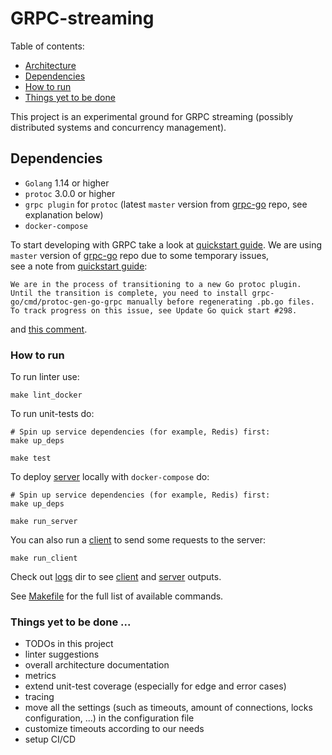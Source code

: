 # GRPC-streaming

Table of contents:

- [Architecture](docs/architecture.md)
- [Dependencies](#dependencies)
- [How to run](#how-to-run)
- [Things yet to be done](#things-yet-to-be-done-)

This project is an experimental ground for GRPC streaming (possibly distributed systems and concurrency management).

## Dependencies

- `Golang` 1.14 or higher
- `protoc` 3.0.0 or higher
- `grpc plugin` for `protoc` (latest `master` version from [grpc-go](https://github.com/grpc/grpc-go) repo, see explanation below)
- `docker-compose`

To start developing with GRPC take a look at [quickstart guide](https://grpc.io/docs/languages/go/quickstart/).
We are using `master` version of [grpc-go](https://github.com/grpc/grpc-go) repo due to some temporary issues,  
see a note from [quickstart guide](https://grpc.io/docs/languages/go/quickstart/):
```
We are in the process of transitioning to a new Go protoc plugin. Until the transition is complete, you need to install grpc-go/cmd/protoc-gen-go-grpc manually before regenerating .pb.go files. To track progress on this issue, see Update Go quick start #298.
```
and [this comment](https://github.com/grpc/grpc.io/issues/298#issuecomment-656767393).

### How to run

To run linter use:
```
make lint_docker
```

To run unit-tests do:
```
# Spin up service dependencies (for example, Redis) first:
make up_deps

make test
```

To deploy [server](./cmd/server) locally with `docker-compose` do:
```
# Spin up service dependencies (for example, Redis) first:
make up_deps

make run_server
```

You can also run a [client](./cmd/client) to send some requests to the server:
```
make run_client
```

Check out [logs](./logs) dir to see [client](./cmd/client) and [server](./cmd/server) outputs.

See [Makefile](./Makefile) for the full list of available commands.

### Things yet to be done ...
- TODOs in this project
- linter suggestions
- overall architecture documentation
- metrics
- extend unit-test coverage (especially for edge and error cases)
- tracing
- move all the settings (such as timeouts, amount of connections, locks configuration, ...) in the configuration file
- customize timeouts according to our needs
- setup CI/CD
